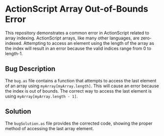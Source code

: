 # ActionScript Array Out-of-Bounds Error
This repository demonstrates a common error in ActionScript related to array indexing.  ActionScript arrays, like many other languages, are zero-indexed. Attempting to access an element using the length of the array as the index will result in an error because the valid indices range from 0 to length-1.

## Bug Description
The `bug.as` file contains a function that attempts to access the last element of an array using `myArray[myArray.length]`. This will cause an error because the index is out of bounds. The correct way to access the last element is using `myArray[myArray.length - 1]`.

## Solution
The `bugSolution.as` file provides the corrected code, showing the proper method of accessing the last array element.

